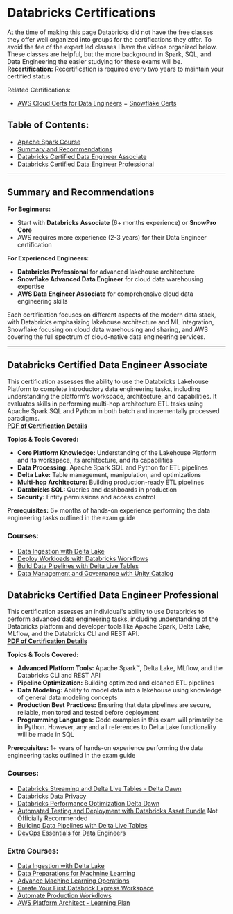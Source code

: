 # Databricks Certifications
At the time of making this page Databricks did not have the free classes they offer well organized into groups for the certifications they offer. To avoid the fee of the expert led classes I have the videos organized below. These classes are helpful, but the more background in Spark, SQL, and Data Engineering the easier studying for these exams will be. 
<br>**Recertification:** Recertification is required every two years to maintain your certified status

Related Certifications:
- [AWS Cloud Certs for Data Engineers](https://github.com/ajlinhard/byte-size-docs/blob/main/AWS/AWS-Certifications.md)
= [Snowflake Certs](https://github.com/ajlinhard/byte-size-docs/blob/main/Snowflake/Snowflake-Certifications.md)

## Table of Contents:
- [Apache Spark Course](https://www.databricks.com/training/catalog?roles=apache-spark-developer)
- [Summary and Recommendations](#Summary-and-Recommendations)
- [Databricks Certified Data Engineer Associate](#Databricks-Certified-Data-Engineer-Associate)
- [Databricks Certified Data Engineer Professional](#Databricks-Certified-Data-Engineer-Professional)

---
## **Summary and Recommendations**

**For Beginners:**
- Start with **Databricks Associate** (6+ months experience) or **SnowPro Core** 
- AWS requires more experience (2-3 years) for their Data Engineer certification

**For Experienced Engineers:**
- **Databricks Professional** for advanced lakehouse architecture
- **Snowflake Advanced Data Engineer** for cloud data warehousing expertise
- **AWS Data Engineer Associate** for comprehensive cloud data engineering skills

Each certification focuses on different aspects of the modern data stack, with Databricks emphasizing lakehouse architecture and ML integration, Snowflake focusing on cloud data warehousing and sharing, and AWS covering the full spectrum of cloud-native data engineering services.

---
## **Databricks Certified Data Engineer Associate**
This certification assesses the ability to use the Databricks Lakehouse Platform to complete introductory data engineering tasks, including understanding the platform's workspace, architecture, and capabilities. It evaluates skills in performing multi-hop architecture ETL tasks using Apache Spark SQL and Python in both batch and incrementally processed paradigms.
<br>**[PDF of Certification Details](https://github.com/ajlinhard/byte-size-docs/blob/main/Databricks/docs/databricks-certified-data-engineer-associate-exam-guide-1-mar-2025.pdf)**

**Topics & Tools Covered:**
- **Core Platform Knowledge:** Understanding of the Lakehouse Platform and its workspace, its architecture, and its capabilities
- **Data Processing:** Apache Spark SQL and Python for ETL pipelines
- **Delta Lake:** Table management, manipulation, and optimizations
- **Multi-hop Architecture:** Building production-ready ETL pipelines
- **Databricks SQL:** Queries and dashboards in production
- **Security:** Entity permissions and access control

**Prerequisites:** 6+ months of hands-on experience performing the data engineering tasks outlined in the exam guide

### Courses:
- [Data Ingestion with Delta Lake](https://customer-academy.databricks.com/learn/courses/2963/data-ingestion-with-delta-lake/lessons)
- [Deploy Workloads with Databricks Workflows](https://customer-academy.databricks.com/learn/courses/1365/deploy-workloads-with-databricks-workflows)
- [Build Data Pipelines with Delta Live Tables](https://customer-academy.databricks.com/learn/courses/2971/build-data-pipelines-with-delta-live-tables/lessons)
- [Data Management and Governance with Unity Catalog](https://customer-academy.databricks.com/learn/courses/3144/data-management-and-governance-with-unity-catalog)

## **Databricks Certified Data Engineer Professional**
This certification assesses an individual's ability to use Databricks to perform advanced data engineering tasks, including understanding of the Databricks platform and developer tools like Apache Spark, Delta Lake, MLflow, and the Databricks CLI and REST API.
<br>**[PDF of Certification Details](https://github.com/ajlinhard/byte-size-docs/blob/main/Databricks/docs/databricks-certified-data-engineer-professional-exam-guide-1-mar-2025.pdf)**

**Topics & Tools Covered:**
- **Advanced Platform Tools:** Apache Spark™, Delta Lake, MLflow, and the Databricks CLI and REST API
- **Pipeline Optimization:** Building optimized and cleaned ETL pipelines
- **Data Modeling:** Ability to model data into a lakehouse using knowledge of general data modeling concepts
- **Production Best Practices:** Ensuring that data pipelines are secure, reliable, monitored and tested before deployment
- **Programming Languages:** Code examples in this exam will primarily be in Python. However, any and all references to Delta Lake functionality will be made in SQL

**Prerequisites:** 1+ years of hands-on experience performing the data engineering tasks outlined in the exam guide

### Courses:
- [Databricks Streaming and Delta Live Tables - Delta Dawn](https://www.databricks.com/training/catalog/databricks-streaming-and-delta-live-tables-2972)
- [Databricks Data Privacy](https://customer-academy.databricks.com/learn/courses/3767/databricks-data-privacy)
- [Databricks Performance Optimization Delta Dawn](https://customer-academy.databricks.com/learn/courses/2967/databricks-performance-optimization/lessons)
- [Automated Testing and Deployment with Databricks Asset Bundle](https://customer-academy.databricks.com/learn/courses/3489/automated-deployment-with-databricks-asset-bundles)
Not Officially Recommended
- [Building Data Pipelines with Delta Live Tables](https://customer-academy.databricks.com/learn/courses/2971/build-data-pipelines-with-delta-live-tables/lessons)
- [DevOps Essentials for Data Engineers](https://www.databricks.com/training/catalog/devops-essentials-for-data-engineering-3640)

### Extra Courses:
- [Data Ingestion with Delta Lake](https://customer-academy.databricks.com/learn/courses/2963/data-ingestion-with-delta-lake/lessons/)
- [Data Preparations for Machnine Learning](https://customer-academy.databricks.com/learn/courses/2343/data-preparation-for-machine-learning)
- [Advance Machine Learning Operations](https://customer-academy.databricks.com/learn/courses/3508/advanced-machine-learning-operations)
- [Create Your First Databrick Express Workspace](https://customer-academy.databricks.com/learn/courses/3697/create-your-first-workspace-using-databricks-express)
- [Automate Production Workdlows](https://customer-academy.databricks.com/learn/courses/2143/automate-production-workflows)
- [AWS Platform Architect - Learning Plan](https://customer-academy.databricks.com/learn/learning-plans/262/aws-databricks-platform-architect-learning-plan-public)


